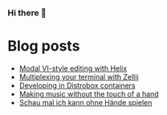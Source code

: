 ### Hi there 👋

# Blog posts
<!-- BLOG-POST-LIST:START -->
- [Modal VI-style editing with Helix](https://liv.pink/post/2023-03-21-modal-vi-style-editing-with-helix/)
- [Multiplexing your terminal with Zellij](https://liv.pink/post/2023-02-08-multiplexing-your-terminal-with-zellij/)
- [Developing in Distrobox containers](https://liv.pink/post/2023-02-01-developing-in-distrobox-containers/)
- [Making music without the touch of a hand](https://liv.pink/post/2023-01-10-making-music-without-the-touch-of-a-hand/)
- [Schau mal ich kann ohne Hände spielen](https://liv.pink/de/post/2023-01-10-making-music-without-the-touch-of-a-hand/)
<!-- BLOG-POST-LIST:END -->

